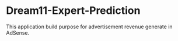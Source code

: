 # Dream11-Expert-Prediction
This application build purpose for advertisement revenue generate in AdSense.

